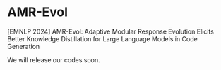 # AMR-Evol
[EMNLP 2024] AMR-Evol: Adaptive Modular Response Evolution Elicits Better Knowledge Distillation for Large Language Models in Code Generation

We will release our codes soon.
